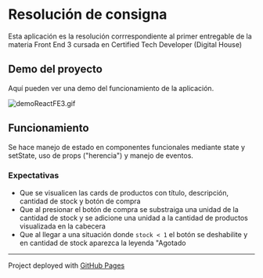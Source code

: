 # Resolución de consigna
Esta aplicación es la resolución corrrespondiente al primer entregable de la materia Front End 3 cursada en Certified Tech Developer (Digital House)

## Demo del proyecto

Aquí pueden ver una demo del funcionamiento de la aplicación.

![demoReactFE3.gif](https://raw.githubusercontent.com/Frontend-III/entregable-frontend-3-junio22/main/demoReactFE3.gif)

## Funcionamiento
Se hace manejo de estado en componentes funcionales mediante state y setState, uso de props ("herencia") y manejo de eventos.


### Expectativas
- Que se visualicen las cards de productos con título, descripción, cantidad de stock y botón de compra
- Que al presionar el botón de compra se substraiga una unidad de la cantidad de stock y se adicione una unidad a la cantidad de productos visualizada en la cabecera
- Que al llegar a una situación donde ``` stock < 1 ``` el botón se deshabilite y en cantidad de stock aparezca la leyenda "Agotado

---

Project deployed with [GitHub Pages](https://sofiadominguezgomez.github.io/primer-entregable)


